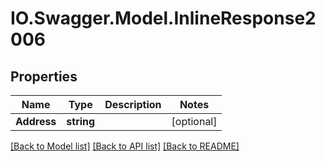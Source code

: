 # IO.Swagger.Model.InlineResponse2006
## Properties

Name | Type | Description | Notes
------------ | ------------- | ------------- | -------------
**Address** | **string** |  | [optional] 

[[Back to Model list]](../README.md#documentation-for-models) [[Back to API list]](../README.md#documentation-for-api-endpoints) [[Back to README]](../README.md)

